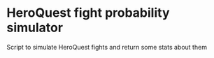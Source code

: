 # HeroQuest fight probability simulator
Script to simulate HeroQuest fights and return some stats about them
